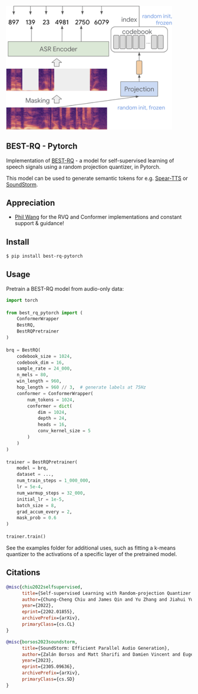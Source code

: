 <img src="./best-rq.png" width="450px"></img>

## BEST-RQ - Pytorch

Implementation of <a href="https://arxiv.org/abs/2202.01855">BEST-RQ</a> - a model for self-supervised learning of speech signals using a random projection quantizer, in Pytorch.

This model can be used to generate semantic tokens for e.g. <a href="https://github.com/lucidrains/spear-tts-pytorch">Spear-TTS</a> or <a href="https://github.com/lucidrains/soundstorm-pytorch">SoundStorm</a>.

## Appreciation

- <a href="https://github.com/lucidrains">Phil Wang</a> for the RVQ and Conformer implementations and constant support & guidance!

## Install

```bash
$ pip install best-rq-pytorch
```

## Usage

Pretrain a BEST-RQ model from audio-only data:

```python
import torch

from best_rq_pytorch import (
    ConformerWrapper
    BestRQ,
    BestRQPretrainer
)

brq = BestRQ(
    codebook_size = 1024,
    codebook_dim = 16,
    sample_rate = 24_000,
    n_mels = 80,
    win_length = 960,
    hop_length = 960 // 3,  # generate labels at 75Hz
    conformer = ConformerWrapper(
        num_tokens = 1024,
        conformer = dict(
            dim = 1024,
            depth = 24,
            heads = 16,
            conv_kernel_size = 5
        )
    )
)

trainer = BestRQPretrainer(
    model = brq,
    dataset = ...,
    num_train_steps = 1_000_000,
    lr = 5e-4,
    num_warmup_steps = 32_000,
    initial_lr = 1e-5,
    batch_size = 8,
    grad_accum_every = 2,
    mask_prob = 0.6
)

trainer.train()

```

See the examples folder for additional uses, such as fitting a k-means quantizer to the activations of a specific layer of the pretrained model.

## Citations

```bibtex
@misc{chiu2022selfsupervised,
      title={Self-supervised Learning with Random-projection Quantizer for Speech Recognition}, 
      author={Chung-Cheng Chiu and James Qin and Yu Zhang and Jiahui Yu and Yonghui Wu},
      year={2022},
      eprint={2202.01855},
      archivePrefix={arXiv},
      primaryClass={cs.CL}
}
```


```bibtex
@misc{borsos2023soundstorm,
      title={SoundStorm: Efficient Parallel Audio Generation}, 
      author={Zalán Borsos and Matt Sharifi and Damien Vincent and Eugene Kharitonov and Neil Zeghidour and Marco Tagliasacchi},
      year={2023},
      eprint={2305.09636},
      archivePrefix={arXiv},
      primaryClass={cs.SD}
}
```
